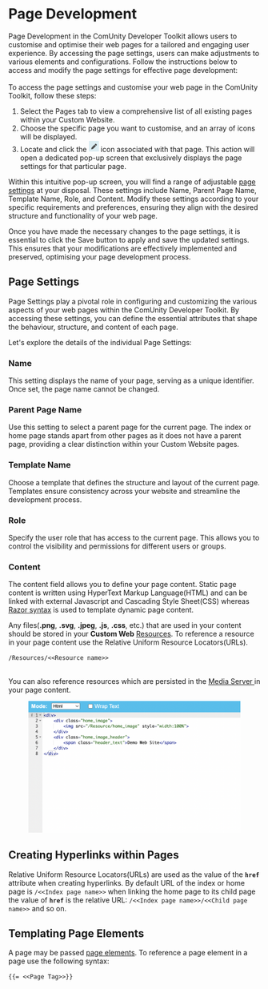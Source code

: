 # Page Development

Page Development in the ComUnity Developer Toolkit allows users to customise and optimise their web pages for a tailored and engaging user experience. By accessing the page settings, users can make adjustments to various elements and configurations. Follow the instructions below to access and modify the page settings for effective page development:\
\
To access the page settings and customise your web page in the ComUnity Toolkit, follow these steps:

1. Select the Pages tab to view a comprehensive list of all existing pages within your Custom Website.
2. Choose the specific page you want to customise, and an array of icons will be displayed.
3. Locate and click the ![](<../../../.gitbook/assets/image (202).png>) icon associated with that page. This action will open a dedicated pop-up screen that exclusively displays the page settings for that particular page.

Within this intuitive pop-up screen, you will find a range of adjustable [page settings](page-development.md#page-settings) at your disposal. These settings include Name, Parent Page Name, Template Name, Role, and Content. Modify these settings according to your specific requirements and preferences, ensuring they align with the desired structure and functionality of your web page.

Once you have made the necessary changes to the page settings, it is essential to click the Save button to apply and save the updated settings. This ensures that your modifications are effectively implemented and preserved, optimising your page development process.

## Page Settings

Page Settings play a pivotal role in configuring and customizing the various aspects of your web pages within the ComUnity Developer Toolkit. By accessing these settings, you can define the essential attributes that shape the behaviour, structure, and content of each page.

Let's explore the details of the individual Page Settings:

### **Name**

This setting displays the name of your page, serving as a unique identifier. Once set, the page name cannot be changed.

### **Parent Page Name**

Use this setting to select a parent page for the current page. The index or home page stands apart from other pages as it does not have a parent page, providing a clear distinction within your Custom Website pages.

### **Template Name**

Choose a template that defines the structure and layout of the current page. Templates ensure consistency across your website and streamline the development process.

### **Role**

Specify the user role that has access to the current page. This allows you to control the visibility and permissions for different users or groups.

### **Content**

The content field allows you to define your page content. Static page content is written using HyperText Markup Language(HTML) and can be linked with external Javascript and Cascading Style Sheet(CSS) whereas [Razor syntax](https://learn.microsoft.com/en-us/aspnet/core/mvc/views/razor?view=aspnetcore-6.0) is used to template dynamic page content.

Any files(**.png**, **.svg**, **.jpeg**, **.js**, **.css**, etc.) that are used in your content should be stored in your **Custom Web** [Resources](resources.md). To reference a resource in your page content use the Relative Uniform Resource Locators(URLs).

```
/Resources/<<Resource name>>
```

\
You can also reference resources which are persisted in the [Media Server ](../../services/media-server.md)in your page content.

<figure><img src="../../../.gitbook/assets/Screenshot 2022-11-16 at 13.20.26.png" alt=""><figcaption></figcaption></figure>

## Creating Hyperlinks within Pages

Relative Uniform Resource Locators(URLs) are used as the value of the **`href`** attribute when creating hyperlinks. By default URL of the index or home page is `/<<Index page name>>` when linking the home page to its child page the value of **`href`** is the relative URL: `/<<Index page name>>/<<Child page name>>` and so on.

## Templating Page Elements

A page may be passed [page elements](page-elements.md#page-tag). To reference a page element in a page use the following syntax:

```
{{= <<Page Tag>>}}
```
